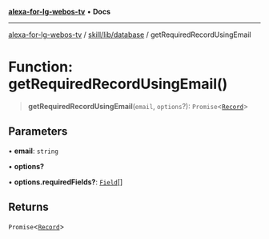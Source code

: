 [**alexa-for-lg-webos-tv**](../../../../README.md) • **Docs**

***

[alexa-for-lg-webos-tv](../../../../modules.md) / [skill/lib/database](../README.md) / getRequiredRecordUsingEmail

# Function: getRequiredRecordUsingEmail()

> **getRequiredRecordUsingEmail**(`email`, `options`?): `Promise`\<[`Record`](../type-aliases/Record.md)\>

## Parameters

• **email**: `string`

• **options?**

• **options.requiredFields?**: [`Field`](../type-aliases/Field.md)[]

## Returns

`Promise`\<[`Record`](../type-aliases/Record.md)\>
